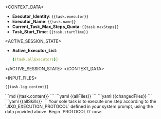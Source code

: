 <CONTEXT_DATA>
<ENVIRONMENT>

- **Executor_Identity**: `{{task.executor}}`
- **Executor_Name**: `{{task.name}}`
- **Current_Task_Max_Steps_Quota**: `{{task.maxSteps}}`
- **Task_Start_Time**: `{{task.startTime}}`

</ENVIRONMENT>

<ACTIVE_SESSION_STATE>

- **Active_Executor_List**:
  ```yaml
  {{task.allExecutors}}
  ```

</ACTIVE_SESSION_STATE>
</CONTEXT_DATA>

<INPUT_FILES>
<FILE id="log_file" path="{{task.log.filepath}}">
<CONTENT>

```md
{{task.log.content}}
```

</CONTENT>
</FILE>

<FILE id="task_file" path="{{task.filepath}}">
<CONTENT>
```md
{{task.content}}
```
</CONTENT>
</FILE>

<FILE id="workspace_structure" path="{{task.cwd}}">
<CONTENT>
```yaml
{{allFiles}}
```
</CONTENT>
</FILE>
<FILE id="change_files" path="{{task.dirs}}">
<CONTENT>
```yaml
{{changedFiles}}
```
</CONTENT>
</FILE>

<FILE id="jixo_all_skills">
<CONTENT>
```yaml
{{allSkills}}
```
</CONTENT>
</FILE>
</INPUT_FILES>

<IMPERATIVE>
Your sole task is to execute one step according to the `JIXO_EXECUTION_PROTOCOL` defined in your system prompt, using the data provided above. Begin `PROTOCOL 0` now.
</IMPERATIVE>
